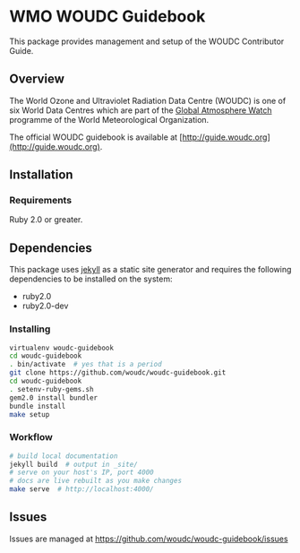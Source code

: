 # WMO WOUDC Guidebook

This package provides management and setup of the WOUDC Contributor Guide.

## Overview

The World Ozone and Ultraviolet Radiation Data Centre (WOUDC) is one of six
World Data Centres which are part of the
[Global Atmosphere Watch](http://www.wmo.int/gaw) programme of the World
Meteorological Organization.

The official WOUDC guidebook is available at [http://guide.woudc.org](http://guide.woudc.org).

## Installation

### Requirements

Ruby 2.0 or greater.

## Dependencies

This package uses [jekyll](https://jekyllrb.com) as a static site generator
and requires the following dependencies to be installed on the system:

- ruby2.0
- ruby2.0-dev

### Installing

```bash
virtualenv woudc-guidebook
cd woudc-guidebook
. bin/activate  # yes that is a period
git clone https://github.com/woudc/woudc-guidebook.git
cd woudc-guidebook
. setenv-ruby-gems.sh
gem2.0 install bundler
bundle install
make setup
```

### Workflow

```bash
# build local documentation
jekyll build  # output in _site/
# serve on your host's IP, port 4000
# docs are live rebuilt as you make changes
make serve  # http://localhost:4000/
```

## Issues

Issues are managed at https://github.com/woudc/woudc-guidebook/issues

